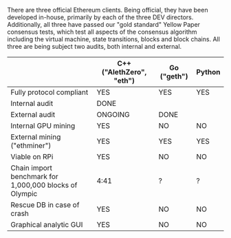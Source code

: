 There are three official Ethereum clients. Being official, they have been developed in-house, primarily by each of the three DEV directors. Additionally, all three have passed our "gold standard" Yellow Paper consensus tests, which test all aspects of the consensus algorithm including the virtual machine, state transitions, blocks and block chains. All three are being subject two audits, both internal and external.

|   |C++ ("AlethZero", "eth")|Go ("geth")|Python|
|---|---|---|---|
|Fully protocol compliant|YES|YES|YES|
|Internal audit|DONE|   |   |
|External audit|ONGOING|DONE|   |
|Internal GPU mining|YES|NO|NO|
|External mining ("ethminer")|YES|YES|YES|
|Viable on RPi|YES|NO|NO|
|Chain import benchmark for 1,000,000 blocks of Olympic|4:41|?|?|
|Rescue DB in case of crash|YES|NO|NO|
|Graphical analytic GUI|YES|NO|NO|
